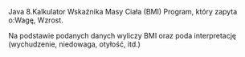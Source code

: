 Java 8.Kalkulator Wskaźnika Masy Ciała (BMI)
Program, który zapyta o:Wagę, Wzrost.

Na podstawie podanych danych wyliczy BMI oraz poda interpretację 
(wychudzenie, niedowaga, otyłość, itd.)
